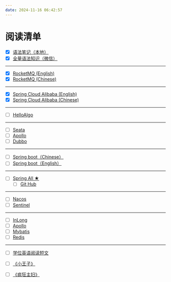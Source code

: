 ```yaml
---
date: 2024-11-16 06:42:57
---
```


# 阅读清单

- [x] [语法笔记（本地）](/Users/xrz/Desktop/English/EnglishStudyNotes.md)
- [x] [全量语法知识（微信）](https://www.kogrammar.com/learn/%E5%90%8D%E8%AF%8D_%E5%90%8D%E8%AF%8D%E7%9A%84%E6%95%B0/)

---

- [x] [RocketMQ (English)](https://rocketmq.apache.org/docs/4.x/)
- [x] [RocketMQ (Chinese)](https://rocketmq.apache.org/zh/docs/4.x/)
---
- [x] [Spring Cloud Alibaba (English)](https://sca.aliyun.com/en-us/docs/2022.0.0.0/overview/what-is-sca/)
- [x] [Spring Cloud Alibaba (Chinese)](https://sca.aliyun.com/zh-cn/docs/2022.0.0.0/overview/what-is-sca/)
---

- [ ] [HelloAlgo](https://www.hello-algo.com/chapter_introduction/)

---

- [ ] [Seata](https://seata.io/zh-cn/docs/overview/what-is-seata)
- [ ] [Apollo](https://www.apolloconfig.com/#/en/design/apollo-introduction)
- [ ] [Dubbo](https://cn.dubbo.apache.org/en/overview/)

---
- [ ] [Spring boot（Chinese）](https://springdoc.cn/spring-boot/documentation.html#documentation)
- [ ] [Spring boot（English）](https://docs.spring.io/spring-boot/docs/3.2.0-SNAPSHOT/reference/html/documentation.html#documentation)

---

- [ ] [Spring All ★](https://www.jcohy.com/projects/spring-framework#learn)
  - [ ] [Git Hub](https://github.com/jcohy/jcohy-docs)

---

- [ ] [Nacos](https://nacos.io/zh-cn/docs/v2/what-is-nacos.html)
- [ ] [Sentinel](https://sentinelguard.io/zh-cn/docs/introduction.html)

---

- [ ] [InLong](https://inlong.apache.org/docs/next/introduction/)
- [ ] [Apollo](https://www.apolloconfig.com/#/en/README)
- [ ] [Mybatis](https://mybatis.org/mybatis-3/index.html)
- [ ] [Redis](https://redis.io/docs/about/)

---

- [ ] [学位英语阅读短文](English/Reading/English.pdf)
- [ ] [《小王子》](https://www.bilibili.com/video/BV1H64y1f73s?p=2&vd_source=201e659a1198f26ce165fcaad0d7ddb1)
- [ ] [《疯狂主妇》](https://www.91mjtv.com/meiju/juewangzhufudiyiji/1-1.html)


